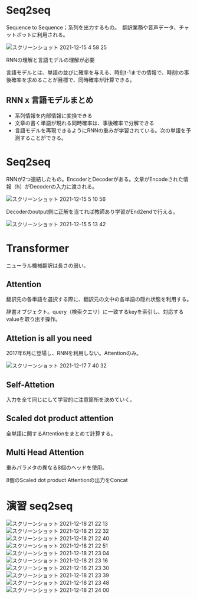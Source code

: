 # Seq2seq

Sequence to Sequence；系列を出力するもの。　翻訳業務や音声データ、チャットボットに利用される。

![スクリーンショット 2021-12-15 4 58 25](https://user-images.githubusercontent.com/85814165/146070545-6c05768d-247d-4ca6-8c66-bac8ec193d71.png)

RNNの理解と言語モデルの理解が必要

言語モデルとは、単語の並びに確率を与える、時刻t-1までの情報で、時刻tの事後確率を求めることが目標で、同時確率が計算できる。

## RNN x 言語モデルまとめ
- 系列情報を内部情報に変換できる
- 文章の書く単語が現れる同時確率は、事後確率で分解できる
- 言語モデルを再現できるようにRNNの重みが学習されている。次の単語を予測することができる。

# Seq2seq

RNNが2つ連結したもの。EncoderとDecoderがある。文章がEncodeされた情報（h）がDecoderの入力に渡される。

![スクリーンショット 2021-12-15 5 10 56](https://user-images.githubusercontent.com/85814165/146072190-0068e131-eb38-4b96-afb8-e428556a46fb.png)

Decoderのoutput側に正解を当てれば教師あり学習がEnd2endで行える。

![スクリーンショット 2021-12-15 5 13 42](https://user-images.githubusercontent.com/85814165/146072522-0901057a-4ffc-4d06-affa-5575d2340ef7.png)

# Transformer

ニューラル機械翻訳は長さの弱い。

## Attention

翻訳先の各単語を選択する際に、翻訳元の文中の各単語の隠れ状態を利用する。

辞書オブジェクト。query（検索クエリ）に一致するkeyを索引し、対応するvalueを取り出す操作。

## Attetion is all you need

2017年6月に登場し、RNNを利用しない。Attentionのみ。

![スクリーンショット 2021-12-17 7 40 32](https://user-images.githubusercontent.com/85814165/146459626-08cf3e41-fe44-48bb-bb84-09e9d28f004e.png)

## Self-Attetion

入力を全て同じにして学習的に注意箇所を決めていく。

## Scaled dot product attention

全単語に関するAttentionをまとめて計算する。

## Multi Head Attention

重みパラメタの異なる8個のヘッドを使用。

8個のScaled dot product Attentionの出力をConcat


# 演習 seq2seq

![スクリーンショット 2021-12-18 21 22 13](https://user-images.githubusercontent.com/85814165/146640896-0e8ad37d-0957-4c44-9b85-04af14d42ad1.png)
![スクリーンショット 2021-12-18 21 22 32](https://user-images.githubusercontent.com/85814165/146640900-9f209bb3-c7c5-47e5-b835-f7757a7093dc.png)
![スクリーンショット 2021-12-18 21 22 40](https://user-images.githubusercontent.com/85814165/146640903-bb467b81-562c-4547-85f3-7c376bb6aae7.png)
![スクリーンショット 2021-12-18 21 22 51](https://user-images.githubusercontent.com/85814165/146640907-2d72589c-3d98-4f5c-bbe5-d098c0e2f999.png)
![スクリーンショット 2021-12-18 21 23 04](https://user-images.githubusercontent.com/85814165/146640910-ca5bef03-9440-4aee-81a0-91e818398c6b.png)
![スクリーンショット 2021-12-18 21 23 16](https://user-images.githubusercontent.com/85814165/146640912-217463f2-8cdb-49f5-8671-9d029063cc20.png)
![スクリーンショット 2021-12-18 21 23 30](https://user-images.githubusercontent.com/85814165/146640916-9a3addad-7a80-4a5f-9162-fa43c021e92d.png)
![スクリーンショット 2021-12-18 21 23 39](https://user-images.githubusercontent.com/85814165/146640925-8b5d6c05-b211-49ba-b29f-7589b4d04646.png)
![スクリーンショット 2021-12-18 21 23 48](https://user-images.githubusercontent.com/85814165/146640927-22d2a0b1-a188-41dc-8f7e-eb5d7c2748e3.png)
![スクリーンショット 2021-12-18 21 24 00](https://user-images.githubusercontent.com/85814165/146640928-50a6ef35-fe81-4c16-ae82-03f06873283b.png)

